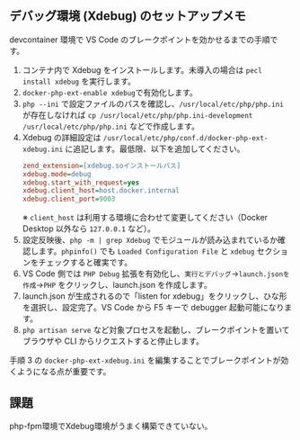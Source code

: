## デバッグ環境 (Xdebug) のセットアップメモ

devcontainer 環境で VS Code のブレークポイントを効かせるまでの手順です。

1. コンテナ内で Xdebug をインストールします。未導入の場合は `pecl install xdebug` を実行します。
2. `docker-php-ext-enable xdebug`で有効化します。
3. `php --ini` で設定ファイルのパスを確認し、`/usr/local/etc/php/php.ini` が存在しなければ `cp /usr/local/etc/php/php.ini-development /usr/local/etc/php/php.ini` などで作成します。
4. Xdebug の詳細設定は `/usr/local/etc/php/conf.d/docker-php-ext-xdebug.ini` に追記します。最低限、以下を追加してください。
    ```ini
    zend_extension=[xdebug.soインストールパス]
    xdebug.mode=debug
    xdebug.start_with_request=yes
    xdebug.client_host=host.docker.internal
    xdebug.client_port=9003
    ```
    ※ `client_host` は利用する環境に合わせて変更してください（Docker Desktop 以外なら `127.0.0.1` など）。
5. 設定反映後、`php -m | grep Xdebug` でモジュールが読み込まれているか確認します。`phpinfo()` でも `Loaded Configuration File` と `xdebug` セクションをチェックすると確実です。
6. VS Code 側では `PHP Debug` 拡張を有効化し、`実行とデバッグ`->`launch.jsonを作成`->`PHP` をクリックし、launch.json を作成します。
7. launch.json が生成されるので「listen for xdebug」をクリックし、ひな形を選択し、設定完了。VS Code から F5 キーで debugger 起動可能になります。
8. `php artisan serve` など対象プロセスを起動し、ブレークポイントを置いてブラウザや CLI からリクエストすると停止します。

手順 3 の `docker-php-ext-xdebug.ini` を編集することでブレークポイントが効くようになる点が重要です。

## 課題
php-fpm環境でXdebug環境がうまく構築できていない。
